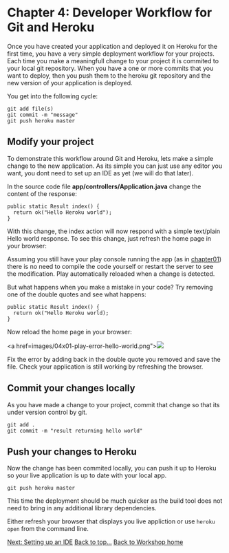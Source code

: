 <link href="index.css" rel="stylesheet" type="text/css">

# <a id="top">Chapter 4: Developer Workflow for Git and Heroku</a>

  Once you have created your application and deployed it on Heroku for the first time, you have a very simple deployment workflow for your projects.  Each time you make a meaningfull change to your project it is commited to your local  git repository.  When you have a one or more commits that you want to deploy, then you push them to the heroku git repository and the new version of your application is deployed.

  You get into the following cycle:

    git add file(s)
    git commit -m "message"
    git push heroku master


## Modify your project

  To demonstrate this workflow around Git and Heroku, lets make a simple change to the new application.  As its simple you can just use any editor you want, you dont need to set up an IDE as yet (we will do that later).

  In the source code file **app/controllers/Application.java** change the content of the response:

    public static Result index() {
      return ok("Hello Heroku world");
    }

  With this change, the index action will now respond with a simple text/plain Hello world response. To see this change, just refresh the home page in your browser:

  Assuming you still have your play console running the app (as in [chapter01](01-getting-started-with-your-app.html)) there is no need to compile the code yourself or restart the server to see the modification.  Play automatically reloaded when a change is detected.

  But what happens when you make a mistake in your code? Try removing one of the double quotes and see what happens:

    public static Result index() {
      return ok("Hello Heroku world);
    }

Now reload the home page in your browser:

<a href=images/04x01-play-error-hello-world.png"><img src="images/04x01-play-error-hello-world.png"></a>

  Fix the error by adding back in the double quote you removed and save the file.  Check your application is still working by refreshing the browser.


## Commit your changes locally

  As you have made a change to your project, commit that change so that its under version control by git.

    git add .
    git commit -m "result returning hello world"


## Push your changes to Heroku

  Now the change has been commited locally, you can push it up to Heroku so your live application is up to date with your local app.

    git push heroku master

  This time the deployment should be much quicker as the build tool does not need to bring in any additional library dependencies.

  Either refresh your browser that displays you live appliction or use `heroku open` from the command line.

[Next: Setting up an IDE](05-setting-up-an-ide.html)
[Back to top...](#top)
[Back to Workshop home](index.html)
